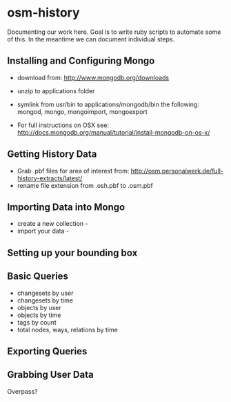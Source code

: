 osm-history
===========

Documenting our work here.  Goal is to write ruby scripts to automate some of this.  In the meantime we can document individual steps.

## Installing and Configuring Mongo

- download from: http://www.mongodb.org/downloads 
- unzip to applications folder
- symlink from usr/bin to applications/mongodb/bin the following: mongod, mongo, mongoimport, mongoexport

- For full instructions on OSX see: http://docs.mongodb.org/manual/tutorial/install-mongodb-on-os-x/ 

## Getting History Data

- Grab .pbf files for area of interest from: http://osm.personalwerk.de/full-history-extracts/latest/ 
- rename file extension from .osh.pbf to .osm.pbf

## Importing Data into Mongo

- create a new collection - 
- import your data - 

## Setting up your bounding box


## Basic Queries

- changesets by user 
- changesets by time
- objects by user
- objects by time
- tags by count
- total nodes, ways, relations by time

## Exporting Queries


## Grabbing User Data

Overpass?

